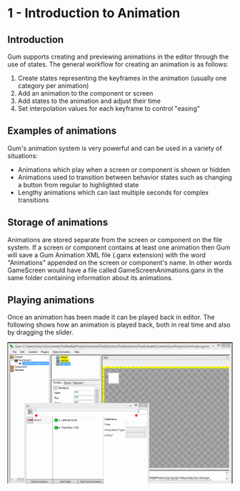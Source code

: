 # 1 - Introduction to Animation

## Introduction

Gum supports creating and previewing animations in the editor through the use of states. The general workflow for creating an animation is as follows:

1. Create states representing the keyframes in the animation (usually one category per animation)
2. Add an animation to the component or screen
3. Add states to the animation and adjust their time
4. Set interpolation values for each keyframe to control "easing"

## Examples of animations

Gum's animation system is very powerful and can be used in a variety of situations:

* Animations which play when a screen or component is shown or hidden
* Animations used to transition between behavior states such as changing a button from regular to highlighted state
* Lengthy animations which can last multiple seconds for complex transitions

## Storage of animations

Animations are stored separate from the screen or component on the file system. If a screen or component contains at least one animation then Gum will save a Gum Animation XML file (.ganx extension) with the word "Animations" appended on the screen or component's name. In other words GameScreen would have a file called GameScreenAnimations.ganx in the same folder containing information about its animations.

## Playing animations

Once an animation has been made it can be played back in editor. The following shows how an animation is played back, both in real time and also by dragging the slider.

![](<../.gitbook/assets/PlayAnimationsGum (1).gif>)
